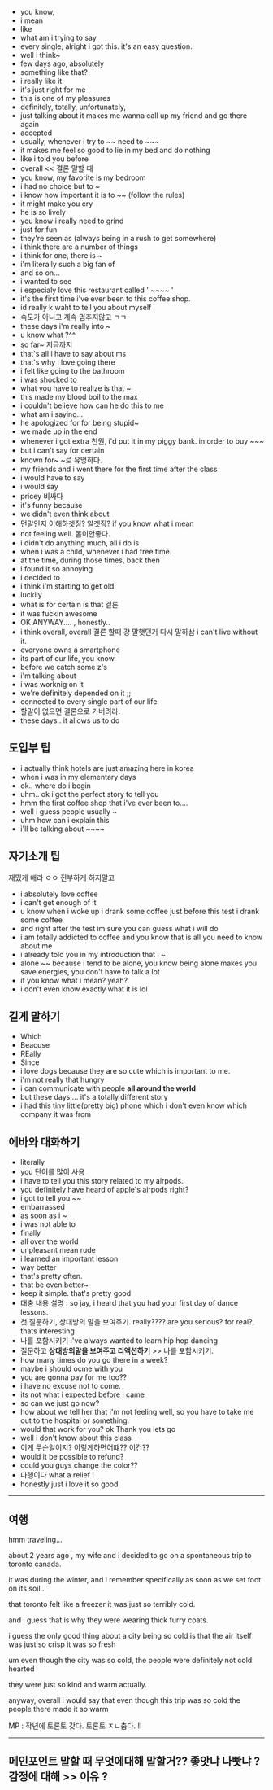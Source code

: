 - you know,
- i mean
- like
- what am i trying to say
- every single, alright i got this. it's an easy question.
- well i think~
- few days ago, absolutely
- something like that?
- i really like it
- it's just right for me
- this is one of my pleasures
- definitely, totally, unfortunately, 
- just talking about it makes me wanna call up my friend and go there again
- accepted
- usually, whenever i try to ~~ need to ~~~
- it makes me feel so good to lie in my bed and do nothing
- like i told you before
- overall << 결론 말할 때
- you know, my favorite is my bedroom
- i had no choice but to ~
- i know how important it is to ~~ (follow the rules)
- it might make you cry
- he is so lively
- you know i really need to grind
- just for fun
- they're seen as (always being in a rush to get somewhere)
- i think there are a number of things
- i think for one, there is ~
- i'm literally such a big fan of
- and so on...
- i wanted to see
- i especialy love this restaurant called ' ~~~~ '
- it's the first time i've ever been to this coffee shop.
- id really k waht to tell you about myself
- 속도가 아니고 계속 멈추지않고 ㄱㄱ
- these days i'm really into ~
- u know what ?^^
- so far~ 지금까지
- that's all i have to say about ms
- that's why i love going there
- i felt like going to the bathroom
- i was shocked to 
- what you have to realize is that ~
- this made my blood boil to the max
- i couldn't believe how can he do this to me
- what am i saying...
- he apologized for for being stupid~
- we made up in the end
- whenever i got extra 천원, i'd put it in my piggy bank. in order to buy ~~~ 
- but i can't say for certain
- known for~ ~로 유명하다.
- my friends and i went there for the first time after the class
- i would have to say
- i would say
- pricey 비싸다
- it's funny because
- we didn't even think about 
- 먼말인지 이해하겟징? 알겟징? if you know what i mean
- not feeling well. 몸이안좋다.
- i didn't do anything much, all i do is
- when i was a child, whenever i had free time.
- at the time, during those times, back then
- i found it so annoying
- i decided to
- i think i'm starting to get old
- luckily
- what is for certain is that 결론
- it was fuckin awesome
- OK ANYWAY.... , honestly..
- i think overall, overall 결론 할때 걍 말햇던거 다시 말하삼 i can't live without it.
- everyone owns a smartphone
- its part of our life, you know
- before we catch some z's
- i'm talking about
- i was worknig on it
- we're definitely depended on it ;;
- connected to every single part of our life
- 할말이 없으면 결론으로 가버려라.
- these days.. it allows us to do

## 도입부 팁

- i actually think hotels are just amazing here in korea
- when i was in my elementary days
- ok.. where do i begin
- uhm.. ok i got the perfect story to tell you
- hmm the first coffee shop that i've ever been to....
- well i guess people usually ~
- uhm how can i explain this
- i'll be talking about ~~~~

## 자기소개 팁

재밌게 해라 ㅇㅇ 진부하게 하지말고

- i absolutely love coffee
- i can't get enough of it
- u know when i woke up i drank some coffee just before this test i drank some coffee
- and right after the test im sure you can guess what i will do
- i am totally addicted to coffee and you know that is all you need to know about me
- i already told you in my introduction that i ~
- alone ~~ because i tend to be alone, you know being alone makes you save energies, you don't have to talk a lot  
- if you know what i mean? yeah?
- i don't even know exactly what it is lol

## 길게 말하기

- Which
- Beacuse
- REally
- Since
- i love dogs because they are so cute which is important to me.
- i'm not really that hungry
- i can communicate with people **all around the world**
- but these days ... it's a totally different story
- i had this tiny little(pretty big) phone which i don't even know which company it was from

## 에바와 대화하기

- literally
- you 단어를 많이 사용
- i have to tell you this story related to my airpods.
- you definitely have heard of apple's airpods right?
- i got to tell you ~~
- embarrassed
- as soon as i ~
- i was not able to
- finally
- all over the world
- unpleasant mean rude
- i learned an important lesson
- way better
- that's pretty often.
- that be even better~
- keep it simple. that's pretty good
- 대충 내용 설명 : so jay, i heard that you had your first day of dance lessons.
- 첫 질문하기, 상대방의 말을 보여주기. really???? are you serious? for real?, thats interesting
- 나를 포함시키기 i've always wanted to learn hip hop dancing
- 질문하고 **상대방의말을 보여주고 리액션하기** >> 나를 포함시키기.
- how many times do you go there in a week?
- maybe i should ocme with you
- you are gonna pay for me too??
- i have no excuse not to come.
- its not what i expected before i came
- so can we just go now?
- how about we tell her that i'm not feeling well, so you have to take me out to the hospital or something.
- would that work for you? ok Thank you lets go
- well i don't know about this class
- 이게 무슨일이지? 이렇게하면어떄?? 이건??
- would it be possible to refund?
- could you guys change the color??
- 다행이다 what a relief !
- honestly just i love it so good

---

## 여행

hmm traveling...

about 2 years ago , my wife and i decided to go on a spontaneous trip to toronto canada.

it was during the winter, and i remember specifically as soon as we set foot on its soil..

that toronto felt like a freezer it was just so terribly cold. 

and i guess that is why they were wearing thick furry coats.

i guess the only good thing about a city being so cold is that the air itself was just so crisp it was so fresh

um even though the city was so cold, the people were definitely not cold hearted

they were just so kind and warm actually.

anyway, overall i would say that even though this trip was so cold the people there made it so warm

MP : 작년에 토론토 갓다. 토론토 ㅈㄴ춥다. !!

----

## 메인포인트 말할 때 무엇에대해 말할거?? 좋앗냐 나빳냐 ? 감정에 대해 >> 이유 ? 



